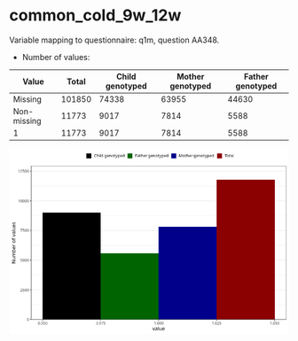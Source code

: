 # common_cold_9w_12w
Variable mapping to questionnaire: q1m, question AA348.
- Number of values:

| Value | Total | Child genotyped | Mother genotyped | Father genotyped |
| ----- | ----- | --------------- | ---------------- | ---------------- |
| Missing | 101850 | 74338 | 63955 | 44630 |
| Non-missing | 11773 | 9017 | 7814 | 5588 |
| 1 | 11773 | 9017 | 7814 | 5588 |



![](common_cold_9w_12w_n.png)



